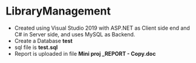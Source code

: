 # LibraryManagement
* Created using Visual Studio 2019 with ASP.NET as Client side end and C# in Server side, and uses MySQL as Backend.
* Create a Database **test**
* sql file is **test.sql** 
* Report is uploaded in file **Mini proj _REPORT - Copy.doc**
